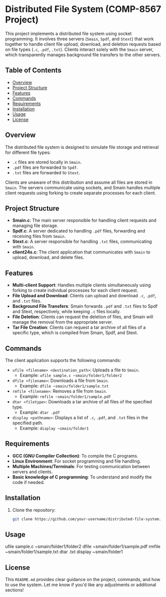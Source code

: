 # Distributed File System (COMP-8567 Project)

This project implements a distributed file system using socket programming. It involves three servers (`Smain`, `Spdf`, and `Stext`) that work together to handle client file upload, download, and deletion requests based on file types (`.c`, `.pdf`, `.txt`). Clients interact solely with the `Smain` server, which transparently manages background file transfers to the other servers.

## Table of Contents
- [Overview](#overview)
- [Project Structure](#project-structure)
- [Features](#features)
- [Commands](#commands)
- [Requirements](#requirements)
- [Installation](#installation)
- [Usage](#usage)
- [License](#license)

## Overview

The distributed file system is designed to simulate file storage and retrieval for different file types:
- `.c` files are stored locally in `Smain`.
- `.pdf` files are forwarded to `Spdf`.
- `.txt` files are forwarded to `Stext`.

Clients are unaware of this distribution and assume all files are stored in `Smain`. The servers communicate using sockets, and Smain handles multiple client requests using forking to create separate processes for each client.

## Project Structure

- **Smain.c**: The main server responsible for handling client requests and managing file storage.
- **Spdf.c**: A server dedicated to handling `.pdf` files, forwarding and receiving files from `Smain`.
- **Stext.c**: A server responsible for handling `.txt` files, communicating with `Smain`.
- **client24s.c**: The client application that communicates with `Smain` to upload, download, and delete files.

## Features

- **Multi-client Support**: Handles multiple clients simultaneously using forking to create individual processes for each client request.
- **File Upload and Download**: Clients can upload and download `.c`, `.pdf`, and `.txt` files.
- **Background File Transfers**: Smain forwards `.pdf` and `.txt` files to Spdf and Stext, respectively, while keeping `.c` files locally.
- **File Deletion**: Clients can request the deletion of files, and Smain will manage the removal from the appropriate server.
- **Tar File Creation**: Clients can request a tar archive of all files of a specific type, which is compiled from Smain, Spdf, and Stext.

## Commands

The client application supports the following commands:

- `ufile <filename> <destination_path>`: Uploads a file to `Smain`.
  - Example: `ufile sample.c ~smain/folder1/folder2`
- `dfile <filename>`: Downloads a file from `Smain`.
  - Example: `dfile ~smain/folder1/sample.txt`
- `rmfile <filename>`: Removes a file from `Smain`.
  - Example: `rmfile ~smain/folder1/sample.pdf`
- `dtar <filetype>`: Downloads a tar archive of all files of the specified type.
  - Example: `dtar .pdf`
- `display <pathname>`: Displays a list of `.c`, `.pdf`, and `.txt` files in the specified path.
  - Example: `display ~smain/folder1`

## Requirements

- **GCC (GNU Compiler Collection)**: To compile the C programs.
- **Linux Environment**: For socket programming and file handling.
- **Multiple Machines/Terminals**: For testing communication between servers and clients.
- **Basic knowledge of C programming**: To understand and modify the code if needed.

## Installation

1. Clone the repository:
   ```bash
   git clone https://github.com/your-username/distributed-file-system.git

## Usage 
  ufile sample.c ~smain/folder1/folder2
  dfile ~smain/folder1/sample.pdf
  rmfile ~smain/folder1/sample.txt
  dtar .txt
  display ~smain/folder1

## License
  
This `README.md` provides clear guidance on the project, commands, and how to use the system. Let me know if you'd like any adjustments or additional sections!


